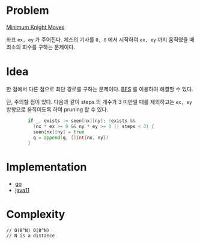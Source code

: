 # Problem

[Minimum Knight Moves](https://leetcode.com/problems/minimum-knight-moves/)

좌표 `ex, ey` 가 주어진다. 체스의 기사를 `0, 0` 에서 시작하여 `ex, ey`
까지 움직였을 때 최소의 회수를 구하는 문제이다.

# Idea

한 점에서 다른 점으로 최단 경로를 구하는
문제이다. [BFS](/fundamentals/graph/bfs/README.md) 를 이용하여 해결할
수 있다.

단, 주의할 점이 있다. 다음과 같이 steps 의 개수가 3 미만일 때를
제외하고는 `ex, ey` 방향으로 움직이도록 하여 pruning 할 수 있다.

```go
        if _, exists := seen[nx][ny]; !exists &&
          (nx * ex >= 0 && ny * ey >= 0 || steps < 3) {
          seen[nx][ny] = true
          q = append(q, []int{nx, ny})
        }
```

# Implementation

* [go](a.go)
* [java11](MainApp.java)

# Complexity

```
// O(8^N) O(8^N)
// N is a distance
```
